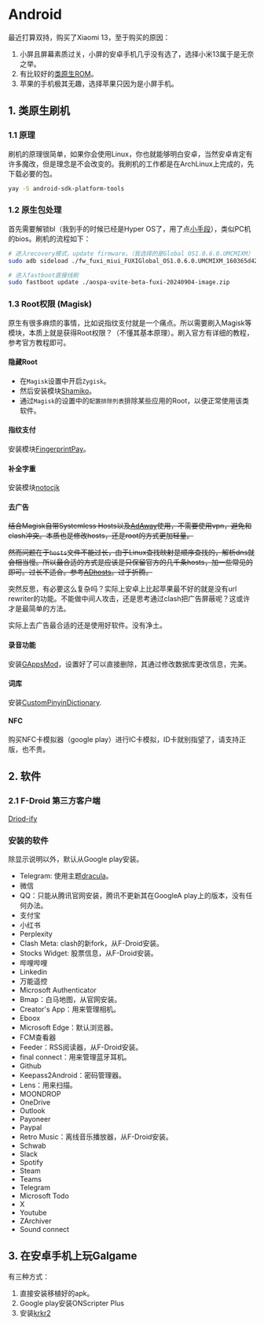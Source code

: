 # Android

最近打算双持，购买了Xiaomi 13，至于购买的原因：

1. 小屏且屏幕素质过关，小屏的安卓手机几乎没有选了，选择小米13属于是无奈之举。
2. 有比较好的[类原生ROM](https://paranoidandroid.co/)。
3. 苹果的手机极其无趣，选择苹果只因为是小屏手机。

## 1. 类原生刷机

### 1.1 原理

刷机的原理很简单，如果你会使用Linux，你也就能够明白安卓，当然安卓肯定有许多魔改，但是理念是不会改变的。我刷机的工作都是在ArchLinux上完成的，先下载必要的包。

```sh
yay -S android-sdk-platform-tools
```

### 1.2 原生包处理

首先需要解锁bl（我到手的时候已经是Hyper OS了，用了点[小手段](https://github.com/MlgmXyysd/Xiaomi-HyperOS-BootLoader-Bypass)），类似PC机的bios。刷机的流程如下：

```sh
# 进入recovery模式，update firmware。（我选择的是Global OS1.0.6.0.UMCMIXM）
sudo adb sideload ./fw_fuxi_miui_FUXIGlobal_OS1.0.6.0.UMCMIXM_160365d42d_14.0.zip

# 进入fastboot直接线刷
sudo fastboot update ./aospa-uvite-beta-fuxi-20240904-image.zip
```

### 1.3 Root权限 (Magisk)

原生有很多麻烦的事情，比如说指纹支付就是一个痛点。所以需要刷入Magisk等模块，本质上就是获得Root权限？（不懂其基本原理）。刷入官方有详细的教程，参考官方教程即可。

#### 隐藏Root

+ 在`Magisk`设置中开启`Zygisk`。
+ 然后安装模块[Shamiko](https://github.com/LSPosed/LSPosed.github.io/releases)。
+ 通过`Magisk`的设置中的`配置排除列表`排除某些应用的Root，以便正常使用该类软件。

#### 指纹支付

安装模块[FingerprintPay](https://github.com/eritpchy/FingerprintPay)。

#### 补全字重

安装模块[notocjk](https://github.com/simonsmh/notocjk)

#### 去广告

~~结合Magisk自带Systemless Hosts以及[AdAway](https://github.com/AdAway/AdAway)使用，不需要使用vpn，避免和clash冲突。本质也是修改hosts，还是root的方式更加轻量。~~

~~然而问题在于`hosts`文件不能过长，由于Linux查找映射是顺序查找的，解析dns就会相当慢。所以最合适的方式是应该是只保留官方的几千条hosts，加一些常见的即可。过长不适合。参考[ADhosts](https://github.com/otobtc/ADhosts)。过于折腾。~~

突然反思，有必要这么复杂吗？实际上安卓上比起苹果最不好的就是没有url rewriter的功能。不能做中间人攻击，还是思考通过clash把广告屏蔽呢？这或许才是最简单的方法。

实际上去广告最合适的还是使用好软件。没有净土。

#### 录音功能

安装[GAppsMod](https://github.com/jacopotediosi/GAppsMod)，设置好了可以直接删除，其通过修改数据库更改信息，完美。

#### 词库

安装[CustomPinyinDictionary](https://github.com/wuhgit/CustomPinyinDictionary).

#### NFC

购买NFC卡模拟器（google play）进行IC卡模拟，ID卡就别指望了，请支持正版，也不贵。

## 2. 软件

### 2.1 F-Droid 第三方客户端

[Driod-ify](https://github.com/Iamlooker/Droid-ify)

### 安装的软件

除显示说明以外，默认从Google play安装。

+ Telegram: 使用主题[dracula](https://github.com/dracula/telegram-android)。
+ 微信
+ QQ：只能从腾讯官网安装，腾讯不更新其在GoogleA play上的版本，没有任何办法。
+ 支付宝
+ 小红书
+ Perplexity
+ Clash Meta: clash的新fork，从F-Droid安装。
+ Stocks Widget: 股票信息，从F-Droid安装。
+ 哔哩哔哩
+ Linkedin
+ 万能遥控
+ Microsoft Authenticator
+ Bmap：白马地图，从官网安装。
+ Creator's App：用来管理相机。
+ Eboox
+ Microsoft Edge：默认浏览器。
+ FCM查看器
+ Feeder：RSS阅读器，从F-Droid安装。
+ final connect：用来管理蓝牙耳机。
+ Github
+ Keepass2Android：密码管理器。
+ Lens：用来扫描。
+ MOONDROP
+ OneDrive
+ Outlook
+ Payoneer
+ Paypal
+ Retro Music：离线音乐播放器，从F-Droid安装。
+ Schwab
+ Slack
+ Spotify
+ Steam
+ Teams
+ Telegram
+ Microsoft Todo
+ X
+ Youtube
+ ZArchiver
+ Sound connect

## 3. 在安卓手机上玩Galgame

有三种方式：

1. 直接安装移植好的apk。
2. Google play安装ONScripter Plus
3. 安装[krkr2](https://github.com/2468785842/krkr2)
